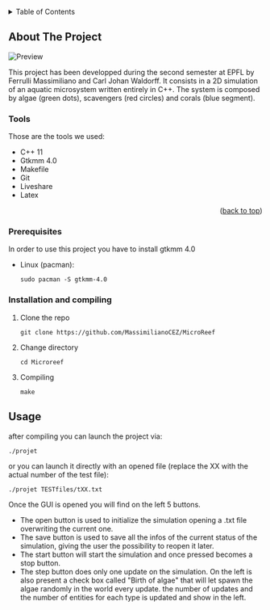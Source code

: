 
<a id="readme-top"></a>










<details>
  <summary>Table of Contents</summary>
  <ol>
    <li>
      <a href="#about-the-project">About The Project</a>
      <ul>
        <li><a href="#built-with">Built With</a></li>
      </ul>
    </li>
    <li>
      <a href="#getting-started">Getting Started</a>
      <ul>
        <li><a href="#prerequisites">Prerequisites</a></li>
        <li><a href="#installation">Installation</a></li>
      </ul>
    </li>
    <li><a href="#usage">Usage</a></li>
    <li><a href="#roadmap">Roadmap</a></li>
    <li><a href="#contributing">Contributing</a></li>
    <li><a href="#license">License</a></li>
    <li><a href="#contact">Contact</a></li>
    <li><a href="#acknowledgments">Acknowledgments</a></li>
  </ol>
</details>


## About The Project
![Preview](https://github.com/MassimilianoCEZ/MicroReef/assets/87046265/ac015944-b4dc-43dc-a507-e2e802e337db)

This project has been developped during the second semester at EPFL by Ferrulli Massimiliano and Carl Johan Waldorff. It consists in a 2D simulation of an aquatic microsystem written entirely in C++. The system is composed by algae (green dots), scavengers (red circles) and corals (blue segment).

### Tools

Those are the tools we used:
* C++ 11
* Gtkmm 4.0
* Makefile
* Git
* Liveshare
* Latex
<p align="right">(<a href="#readme-top">back to top</a>)</p>

### Prerequisites

In order to use this project you have to install gtkmm 4.0 
* Linux (pacman):
  ```
  sudo pacman -S gtkmm-4.0
  ```
### Installation and compiling
1. Clone the repo
   ```
   git clone https://github.com/MassimilianoCEZ/MicroReef
   ```
2. Change directory
   ```
   cd Microreef
   ```
3. Compiling
   ```
   make 
   ```
## Usage
after compiling you can launch the project via:
   ```
   ./projet 
   ```
or you can launch it directly with an opened file (replace the XX with the actual number of the test file):
   ```
   ./projet TESTfiles/tXX.txt 
   ```
Once the GUI is opened you will find on the left 5 buttons. 
* The open button is used to initialize the simulation opening a .txt file overwriting the current one.
* The save button is used to save all the infos of the current status of the simulation, giving the user the possibility to reopen it later.
* The start button will start the simulation and once pressed becomes a stop button.
* The step button does only one update on the simulation.
On the left is also present a check box called "Birth of algae" that will let spawn the algae randomly in the world every update.
the number of updates and the number of entities for each type is updated and show in the left.

